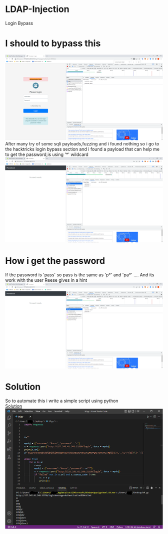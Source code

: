 # LDAP-Injection
Login Bypass


# I should to bypass this
![](https://github.com/b3ng0x/LDAP-Injection/blob/main/1.png?raw=true)
After many try of some sqli payloads,fuzzing and i found nothing so i go to the hacktricks login bypass section and i found a payload that can help me to get the password,is using '*' wildcard
![](https://github.com/b3ng0x/LDAP-Injection/blob/main/3.png)

# How i get the  password
If the password is 'pass' so pass is the same as 'p*' and 'pa*' .... 
And its work with the user Reese gives in a hint
![](https://github.com/b3ng0x/LDAP-Injection/blob/main/4.png?raw=true)
# Solution
So to automate this i write a simple script using python<br>
[Solution](https://github.com/b3ng0x/LDAP-Injection/blob/main/bf.py)
![](https://github.com/b3ng0x/LDAP-Injection/blob/main/5-1.png?raw=true)
